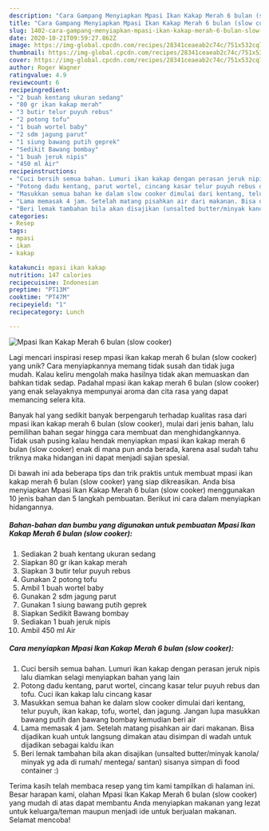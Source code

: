 ```yaml
---
description: "Cara Gampang Menyiapkan Mpasi Ikan Kakap Merah 6 bulan (slow cooker) Anti Gagal"
title: "Cara Gampang Menyiapkan Mpasi Ikan Kakap Merah 6 bulan (slow cooker) Anti Gagal"
slug: 1402-cara-gampang-menyiapkan-mpasi-ikan-kakap-merah-6-bulan-slow-cooker-anti-gagal
date: 2020-10-21T09:59:27.862Z
image: https://img-global.cpcdn.com/recipes/28341ceaeab2c74c/751x532cq70/mpasi-ikan-kakap-merah-6-bulan-slow-cooker-foto-resep-utama.jpg
thumbnail: https://img-global.cpcdn.com/recipes/28341ceaeab2c74c/751x532cq70/mpasi-ikan-kakap-merah-6-bulan-slow-cooker-foto-resep-utama.jpg
cover: https://img-global.cpcdn.com/recipes/28341ceaeab2c74c/751x532cq70/mpasi-ikan-kakap-merah-6-bulan-slow-cooker-foto-resep-utama.jpg
author: Roger Wagner
ratingvalue: 4.9
reviewcount: 6
recipeingredient:
- "2 buah kentang ukuran sedang"
- "80 gr ikan kakap merah"
- "3 butir telur puyuh rebus"
- "2 potong tofu"
- "1 buah wortel baby"
- "2 sdm jagung parut"
- "1 siung bawang putih geprek"
- "Sedikit Bawang bombay"
- "1 buah jeruk nipis"
- "450 ml Air"
recipeinstructions:
- "Cuci bersih semua bahan. Lumuri ikan kakap dengan perasan jeruk nipis lalu diamkan selagi menyiapkan bahan yang lain"
- "Potong dadu kentang, parut wortel, cincang kasar telur puyuh rebus dan tofu. Cuci ikan kakap lalu cincang kasar"
- "Masukkan semua bahan ke dalam slow cooker dimulai dari kentang, telur puyuh, ikan kakap, tofu, wortel, dan jagung. Jangan lupa masukkan bawang putih dan bawang bombay kemudian beri air"
- "Lama memasak 4 jam. Setelah matang pisahkan air dari makanan. Bisa dijadikan kuah untuk langsung dimakan atau disimpan di wadah untuk dijadikan sebagai kaldu ikan"
- "Beri lemak tambahan bila akan disajikan (unsalted butter/minyak kanola/ minyak yg ada di rumah/ mentega/ santan) sisanya simpan di food container :)"
categories:
- Resep
tags:
- mpasi
- ikan
- kakap

katakunci: mpasi ikan kakap 
nutrition: 147 calories
recipecuisine: Indonesian
preptime: "PT13M"
cooktime: "PT47M"
recipeyield: "1"
recipecategory: Lunch

---
```



![Mpasi Ikan Kakap Merah 6 bulan (slow cooker)](https://img-global.cpcdn.com/recipes/28341ceaeab2c74c/751x532cq70/mpasi-ikan-kakap-merah-6-bulan-slow-cooker-foto-resep-utama.jpg)

Lagi mencari inspirasi resep mpasi ikan kakap merah 6 bulan (slow cooker) yang unik? Cara menyiapkannya memang tidak susah dan tidak juga mudah. Kalau keliru mengolah maka hasilnya tidak akan memuaskan dan bahkan tidak sedap. Padahal mpasi ikan kakap merah 6 bulan (slow cooker) yang enak selayaknya mempunyai aroma dan cita rasa yang dapat memancing selera kita.



Banyak hal yang sedikit banyak berpengaruh terhadap kualitas rasa dari mpasi ikan kakap merah 6 bulan (slow cooker), mulai dari jenis bahan, lalu pemilihan bahan segar hingga cara membuat dan menghidangkannya. Tidak usah pusing kalau hendak menyiapkan mpasi ikan kakap merah 6 bulan (slow cooker) enak di mana pun anda berada, karena asal sudah tahu triknya maka hidangan ini dapat menjadi sajian spesial.


Di bawah ini ada beberapa tips dan trik praktis untuk membuat mpasi ikan kakap merah 6 bulan (slow cooker) yang siap dikreasikan. Anda bisa menyiapkan Mpasi Ikan Kakap Merah 6 bulan (slow cooker) menggunakan 10 jenis bahan dan 5 langkah pembuatan. Berikut ini cara dalam menyiapkan hidangannya.

<!--inarticleads1-->

##### Bahan-bahan dan bumbu yang digunakan untuk pembuatan Mpasi Ikan Kakap Merah 6 bulan (slow cooker):

1. Sediakan 2 buah kentang ukuran sedang
1. Siapkan 80 gr ikan kakap merah
1. Siapkan 3 butir telur puyuh rebus
1. Gunakan 2 potong tofu
1. Ambil 1 buah wortel baby
1. Gunakan 2 sdm jagung parut
1. Gunakan 1 siung bawang putih geprek
1. Siapkan Sedikit Bawang bombay
1. Sediakan 1 buah jeruk nipis
1. Ambil 450 ml Air




<!--inarticleads2-->

##### Cara menyiapkan Mpasi Ikan Kakap Merah 6 bulan (slow cooker):

1. Cuci bersih semua bahan. Lumuri ikan kakap dengan perasan jeruk nipis lalu diamkan selagi menyiapkan bahan yang lain
1. Potong dadu kentang, parut wortel, cincang kasar telur puyuh rebus dan tofu. Cuci ikan kakap lalu cincang kasar
1. Masukkan semua bahan ke dalam slow cooker dimulai dari kentang, telur puyuh, ikan kakap, tofu, wortel, dan jagung. Jangan lupa masukkan bawang putih dan bawang bombay kemudian beri air
1. Lama memasak 4 jam. Setelah matang pisahkan air dari makanan. Bisa dijadikan kuah untuk langsung dimakan atau disimpan di wadah untuk dijadikan sebagai kaldu ikan
1. Beri lemak tambahan bila akan disajikan (unsalted butter/minyak kanola/ minyak yg ada di rumah/ mentega/ santan) sisanya simpan di food container :)




Terima kasih telah membaca resep yang tim kami tampilkan di halaman ini. Besar harapan kami, olahan Mpasi Ikan Kakap Merah 6 bulan (slow cooker) yang mudah di atas dapat membantu Anda menyiapkan makanan yang lezat untuk keluarga/teman maupun menjadi ide untuk berjualan makanan. Selamat mencoba!
